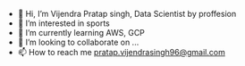 - 👋 Hi, I’m Vijendra Pratap singh, Data Scientist by proffesion
- 👀 I’m interested in sports 
- 🌱 I’m currently learning AWS, GCP
- 💞️ I’m looking to collaborate on ...
- 📫 How to reach me pratap.vijendrasingh96@gmail.com

<!---
leophin/leophin is a ✨ special ✨ repository because its `README.md` (this file) appears on your GitHub profile.
You can click the Preview link to take a look at your changes.
--->
